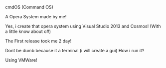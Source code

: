 cmdOS (Command OS)

A Opera System made by me!

Yes, i create that opera system using Visual Studio 2013 and Cosmos! (With a little know about c#)

The First release took me 2 day!

Dont be dumb because it a terminal (i will create a gui)
How i run it?

Using VMWare!